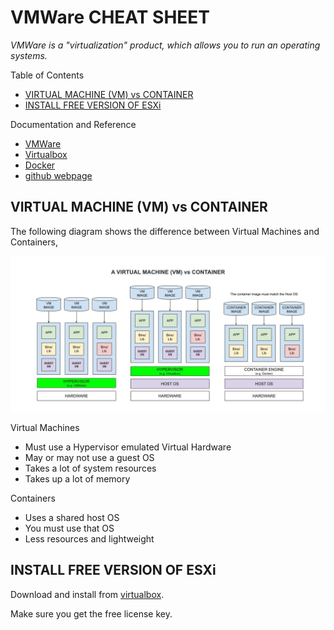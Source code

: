 # VMWare CHEAT SHEET

_VMWare is a "virtualization" product, which allows you to
run an operating systems._

Table of Contents

* [VIRTUAL MACHINE (VM) vs CONTAINER](https://github.com/JeffDeCola/my-cheat-sheets/tree/master/software/development/development-environments/hypervisor/vmware-cheat-sheet#virtual-machine-vm-vs-container)
* [INSTALL FREE VERSION OF ESXi](https://github.com/JeffDeCola/my-cheat-sheets/tree/master/software/development/development-environments/hypervisor/vmware-cheat-sheet#install-free-version-of-esxi)

Documentation and Reference

* [VMWare]()
* [Virtualbox]()
* [Docker]()
* [github webpage](https://jeffdecola.github.io/my-cheat-sheets/)

## VIRTUAL MACHINE (VM) vs CONTAINER

The following diagram shows the difference between Virtual Machines
and Containers,

![IMAGE - virtual-machine-vs-docker-container - IMAGE](../../../../../docs/pics/virtual-machine-vs-docker-container.jpg)

Virtual Machines

* Must use a Hypervisor emulated Virtual Hardware
* May or may not use a guest OS
* Takes a lot of system resources
* Takes up a lot of memory

Containers

* Uses a shared host OS
* You must use that OS
* Less resources and lightweight

## INSTALL FREE VERSION OF ESXi

Download and install from [virtualbox](https://customerconnect.vmware.com/en/evalcenter?p=free-esxi8).

Make sure you get the free license key.
